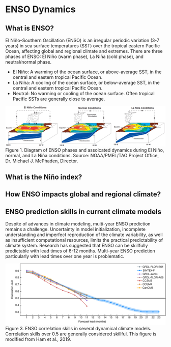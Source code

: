 # ENSO Dynamics 

## What is ENSO?

El Niño–Southern Oscillation (ENSO) is an irregular periodic variation (3-7 years) in sea surface temperatures (SST) over the tropical eastern Pacific Ocean, affecting global and regional climate and extremes. There are three phases of ENSO: El Niño (warm phase), La Niña (cold phase), and neutral/normal phase. 

- El Niño:  A warming of the ocean surface, or above-average SST, in the central and eastern tropical Pacific Ocean.
- La Niña: A cooling of the ocean surface, or below-average SST, in the central and eastern tropical Pacific Ocean. 
- Neutral: No warming or cooling of the ocean surface. Often tropical Pacific SSTs are generally close to average.  


![Figure 1. Diagram of ENSO phases and assoicated dynamics during El Niño, normal, and La Niña conditions. Source: NOAA/PMEL/TAO Project Office, Dr. Michael J. McPhaden, Director. ](image/what_is_ENSO.jpg) 
Figure 1. Diagram of ENSO phases and assoicated dynamics during El Niño, normal, and La Niña conditions. Source: NOAA/PMEL/TAO Project Office, Dr. Michael J. McPhaden, Director. 


## What is the Niño index?



## How ENSO impacts global and regional climate?



## ENSO prediction skills in current climate models 

Despite of advances in climate modeling, multi-year ENSO prediction remains a challenge. Uncertainty in model initialization, incomplete understanding and imperfect reproduction of the climate variability, as well as insufficient computational resources, limits the practical predictability of climate system. Research has suggested that ENSO can be skillfully predictable with lead times of 6-12 months. Multi-year ENSO prediction particularly with lead times over one year is problematic. 




![Figure 3. ENSO correlation skills in several dynamical climate models. Correlation skills over 0.5 are generally considered skillful. This figure is modified from Ham et al., 2019. ](image/Fig1_PredictionSkills.jpg) 
Figure 3. ENSO correlation skills in several dynamical climate models. Correlation skills over 0.5 are generally considered skillful. This figure is modified from Ham et al., 2019.

